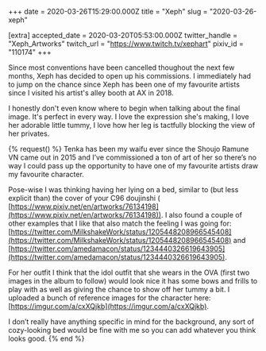 +++
date = 2020-03-26T15:29:00.000Z
title = "Xeph"
slug = "2020-03-26-xeph"

[extra]
accepted_date = 2020-03-20T05:53:00.000Z
twitter_handle = "Xeph_Artworks"
twitch_url = "https://www.twitch.tv/xephart"
pixiv_id = "110174"
+++

Since most conventions have been cancelled thoughout the next few months, Xeph has decided to open up his commissions. I immediately had to jump on the chance since Xeph has been one of my favourite artists since I visited his artist's alley booth at AX in 2018.

I honestly don't even know where to begin when talking about the final image. It's perfect in every way. I love the expression she's making, I love her adorable little tummy, I love how her leg is tactfully blocking the view of her privates.

{% request() %}
Tenka has been my waifu ever since the Shoujo Ramune VN came out in 2015 and I’ve commissioned a ton of art of her so there’s no way I could pass up the opportunity to have one of my favourite artists draw my favourite character.

Pose-wise I was thinking having her lying on a bed, similar to (but less explicit than) the cover of your C96 doujinshi (
[https://www.pixiv.net/en/artworks/76134198](https://www.pixiv.net/en/artworks/76134198)). I also found a couple of other examples that I like that also match the feeling I was going for: [https://twitter.com/MilkshakeWork/status/1205448208966545408](https://twitter.com/MilkshakeWork/status/1205448208966545408) and [https://twitter.com/amedamacon/status/1234440326619643905](https://twitter.com/amedamacon/status/1234440326619643905).

For her outfit I think that the idol outfit that she wears in the OVA (first two images in the album to follow) would look nice it has some bows and frills to play with as well as giving the chance to show off her tummy a bit. I uploaded a bunch of reference images for the character here: [https://imgur.com/a/cxXQjkb](https://imgur.com/a/cxXQjkb).

I don’t really have anything specific in mind for the background, any sort of cozy-looking bed would be fine with me so you can add whatever you think looks good.
{% end %}
